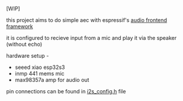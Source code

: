 [WIP] 

this project aims to do simple aec with espressif's [audio frontend framework](https://docs.espressif.com/projects/esp-sr/en/latest/esp32s3/audio_front_end/README.html)

it is configured to recieve input from a mic and play it via the speaker (without echo)

hardware setup -
- seeed xiao esp32s3
- inmp 441 mems mic
- max98357a amp for audio out

pin connections can be found in [i2s_config.h](/main/i2s_config.h) file

